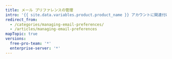 ```yaml
---
title: メール プリファレンスの管理
intro: '{{ site.data.variables.product.product_name }} アカウントに関連付けられているメール アドレスを追加または変更できます。 {{ site.data.variables.product.product_name }} から受信するメールを管理することもできます。'
redirect_from:
  - /categories/managing-email-preferences/
  - /articles/managing-email-preferences
mapTopic: true
versions:
  free-pro-team: '*'
  enterprise-server: '*'
---
```


